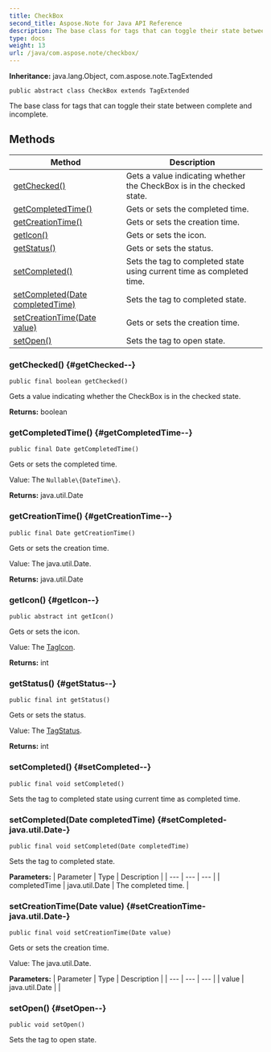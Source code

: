 ```yaml
---
title: CheckBox
second_title: Aspose.Note for Java API Reference
description: The base class for tags that can toggle their state between complete and incomplete.
type: docs
weight: 13
url: /java/com.aspose.note/checkbox/
---
```


**Inheritance:**
java.lang.Object, com.aspose.note.TagExtended
```
public abstract class CheckBox extends TagExtended
```

The base class for tags that can toggle their state between complete and incomplete.
## Methods

| Method | Description |
| --- | --- |
| [getChecked()](#getChecked--) | Gets a value indicating whether the CheckBox is in the checked state. |
| [getCompletedTime()](#getCompletedTime--) | Gets or sets the completed time. |
| [getCreationTime()](#getCreationTime--) | Gets or sets the creation time. |
| [getIcon()](#getIcon--) | Gets or sets the icon. |
| [getStatus()](#getStatus--) | Gets or sets the status. |
| [setCompleted()](#setCompleted--) | Sets the tag to completed state using current time as completed time. |
| [setCompleted(Date completedTime)](#setCompleted-java.util.Date-) | Sets the tag to completed state. |
| [setCreationTime(Date value)](#setCreationTime-java.util.Date-) | Gets or sets the creation time. |
| [setOpen()](#setOpen--) | Sets the tag to open state. |
### getChecked() {#getChecked--}
```
public final boolean getChecked()
```


Gets a value indicating whether the CheckBox is in the checked state.

**Returns:**
boolean
### getCompletedTime() {#getCompletedTime--}
```
public final Date getCompletedTime()
```


Gets or sets the completed time.

Value: The `Nullable\{DateTime\}`.

**Returns:**
java.util.Date
### getCreationTime() {#getCreationTime--}
```
public final Date getCreationTime()
```


Gets or sets the creation time.

Value: The java.util.Date.

**Returns:**
java.util.Date
### getIcon() {#getIcon--}
```
public abstract int getIcon()
```


Gets or sets the icon.

Value: The [TagIcon](../../com.aspose.note.infrastructure/tagicon).

**Returns:**
int
### getStatus() {#getStatus--}
```
public final int getStatus()
```


Gets or sets the status.

Value: The [TagStatus](../../com.aspose.note/tagstatus).

**Returns:**
int
### setCompleted() {#setCompleted--}
```
public final void setCompleted()
```


Sets the tag to completed state using current time as completed time.

### setCompleted(Date completedTime) {#setCompleted-java.util.Date-}
```
public final void setCompleted(Date completedTime)
```


Sets the tag to completed state.

**Parameters:**
| Parameter | Type | Description |
| --- | --- | --- |
| completedTime | java.util.Date | The completed time. |

### setCreationTime(Date value) {#setCreationTime-java.util.Date-}
```
public final void setCreationTime(Date value)
```


Gets or sets the creation time.

Value: The java.util.Date.

**Parameters:**
| Parameter | Type | Description |
| --- | --- | --- |
| value | java.util.Date |  |

### setOpen() {#setOpen--}
```
public void setOpen()
```


Sets the tag to open state.

